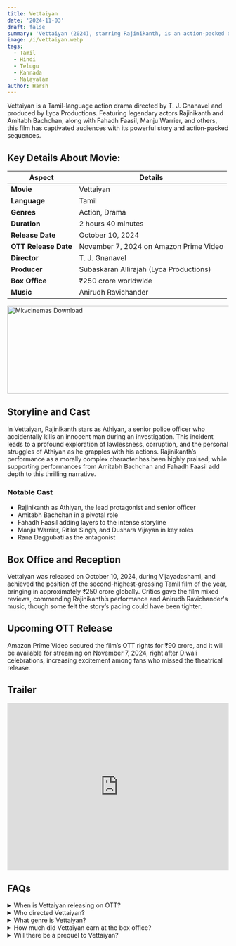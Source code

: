 ```yaml
---
title: Vettaiyan
date: '2024-11-03'
draft: false
summary: 'Vettaiyan (2024), starring Rajinikanth, is an action-packed drama exploring justice and redemption.'
image: /i/vettaiyan.webp
tags:
  - Tamil
  - Hindi
  - Telugu
  - Kannada
  - Malayalam
author: Harsh
---
```


Vettaiyan is a Tamil-language action drama directed by T. J. Gnanavel and produced by Lyca Productions. Featuring legendary actors Rajinikanth and Amitabh Bachchan, along with Fahadh Faasil, Manju Warrier, and others, this film has captivated audiences with its powerful story and action-packed sequences.

## Key Details About Movie:

| Aspect               | Details                                 |
| -------------------- | --------------------------------------- |
| **Movie**            | Vettaiyan                               |
| **Language**         | Tamil                                   |
| **Genres**           | Action, Drama                           |
| **Duration**         | 2 hours 40 minutes                      |
| **Release Date**     | October 10, 2024                        |
| **OTT Release Date** | November 7, 2024 on Amazon Prime Video  |
| **Director**         | T. J. Gnanavel                          |
| **Producer**         | Subaskaran Allirajah (Lyca Productions) |
| **Box Office**       | ₹250 crore worldwide                    |
| **Music**            | Anirudh Ravichander                     |

<a href="https://www.profitablecpmrate.com/zht8552qct?key=dd3a0d3c76c4f58956dd24d2605f1413">
  <img src="/mkvcinemas-btn.webp" alt="Mkvcinemas Download" width="600" height="200" loading="lazy">
</a>

## Storyline and Cast

In Vettaiyan, Rajinikanth stars as Athiyan, a senior police officer who accidentally kills an innocent man during an investigation. This incident leads to a profound exploration of lawlessness, corruption, and the personal struggles of Athiyan as he grapples with his actions. Rajinikanth’s performance as a morally complex character has been highly praised, while supporting performances from Amitabh Bachchan and Fahadh Faasil add depth to this thrilling narrative.

### Notable Cast

- Rajinikanth as Athiyan, the lead protagonist and senior officer
- Amitabh Bachchan in a pivotal role
- Fahadh Faasil adding layers to the intense storyline
- Manju Warrier, Ritika Singh, and Dushara Vijayan in key roles
- Rana Daggubati as the antagonist

## Box Office and Reception

Vettaiyan was released on October 10, 2024, during Vijayadashami, and achieved the position of the second-highest-grossing Tamil film of the year, bringing in approximately ₹250 crore globally. Critics gave the film mixed reviews, commending Rajinikanth’s performance and Anirudh Ravichander's music, though some felt the story’s pacing could have been tighter.

## Upcoming OTT Release

Amazon Prime Video secured the film’s OTT rights for ₹90 crore, and it will be available for streaming on November 7, 2024, right after Diwali celebrations, increasing excitement among fans who missed the theatrical release.

## Trailer

<iframe width="100%" height="380" src="https://www.youtube.com/embed/NQXE3iJCWNI" title={title} frameborder="0" allow="accelerometer; autoplay; clipboard-write; encrypted-media; gyroscope; picture-in-picture; web-share" referrerpolicy="strict-origin-when-cross-origin" allowfullscreen loading="lazy"></iframe>

## FAQs

<details>
  <summary>When is Vettaiyan releasing on OTT?</summary>
  <p>The film will be available on Amazon Prime Video on November 7, 2024.</p>
</details>

<details>
  <summary>Who directed Vettaiyan?</summary>
  <p>Vettaiyan was directed by T. J. Gnanavel.</p>
</details>

<details>
  <summary>What genre is Vettaiyan?</summary>
  <p>It’s an action drama with intense themes of lawlessness and redemption.</p>
</details>

<details>
  <summary>How much did Vettaiyan earn at the box office?</summary>
  <p>The film earned approximately ₹250 crore globally.</p>
</details>

<details>
  <summary>Will there be a prequel to Vettaiyan?</summary>
  <p>The director has hinted at plans for a prequel focusing on Athiyan’s backstory.</p>
</details>
